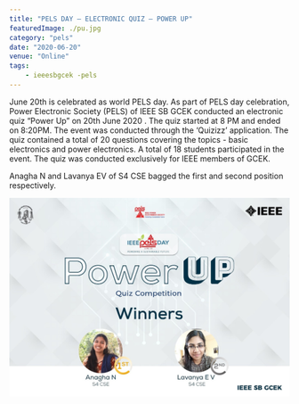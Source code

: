 ```yaml
---
title: "PELS DAY – ELECTRONIC QUIZ – POWER UP"
featuredImage: ./pu.jpg
category: "pels"
date: "2020-06-20"
venue: "Online"
tags:
    - ieeesbgcek -pels
---
```

June 20th is celebrated as world PELS day. As part of PELS day celebration, Power Electronic Society (PELS) of IEEE SB GCEK conducted an electronic quiz  “Power Up” on 20th June 2020 . The quiz started at 8 PM and ended on 8:20PM. The event was conducted through the ‘Quizizz’ application. The quiz contained a total of 20 questions covering the topics - basic electronics and power electronics. A total of 18 students participated in the event. The quiz was conducted exclusively for IEEE members of GCEK.

Anagha N and Lavanya EV of S4 CSE bagged the first and second position respectively.  

![Power Up](./pu1.jpg)
